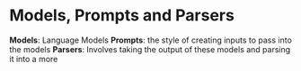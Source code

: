 # Models, Prompts and Parsers

**Models**: Language Models
**Prompts**: the style of creating inputs to pass into the models
**Parsers**: Involves taking the output of these models and parsing it into a more 